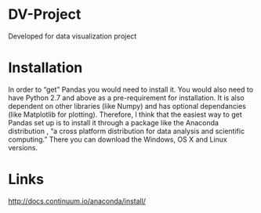 # DV-Project
Developed for data visualization project
# Installation
In order to “get” Pandas you would need to install it. You would also need to have Python 2.7 and above as a pre-requirement for installation. It is also dependent on other libraries (like Numpy) and has optional dependancies (like Matplotlib for plotting). Therefore, I think that the easiest way to get Pandas set up is to install it through a package like the Anaconda distribution , “a cross platform distribution for data analysis and scientific computing.” There you can download the Windows, OS X and Linux versions. 
# Links
http://docs.continuum.io/anaconda/install/
